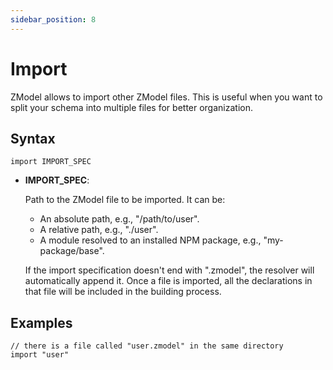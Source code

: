 ```yaml
---
sidebar_position: 8
---
```


# Import

ZModel allows to import other ZModel files. This is useful when you want to split your schema into multiple files for better organization.

## Syntax

```zmodel
import IMPORT_SPEC
```

- **IMPORT_SPEC**: 

    Path to the ZModel file to be imported. It can be:
    
    - An absolute path, e.g., "/path/to/user".
    - A relative path, e.g., "./user".
    - A module resolved to an installed NPM package, e.g., "my-package/base".

    If the import specification doesn't end with ".zmodel", the resolver will automatically append it. Once a file is imported, all the declarations in that file will be included in the building process.

## Examples

```zmodel
// there is a file called "user.zmodel" in the same directory
import "user"
```
